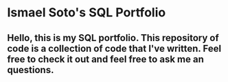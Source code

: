 # Ismael Soto's SQL Portfolio

## Hello, this is my SQL portfolio. This repository of code is a collection of code that I've written. Feel free to check it out and feel free to ask me an questions.
